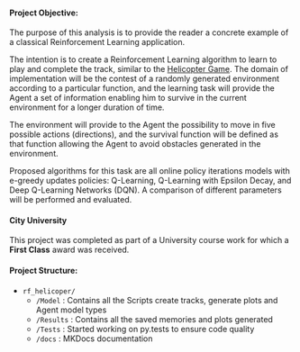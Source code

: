 #### Project Objective:

The purpose of this analysis is to provide the reader a concrete example of a classical Reinforcement Learning application.

The intention is to create a Reinforcement Learning algorithm to learn to play and complete the track, similar to the [Helicopter Game](http://www.helicoptergame.net/). The domain of implementation will be the contest of a randomly generated environment according to a particular function, and the learning task will provide the Agent a set of information enabling him to survive in the current environment for a longer duration of time.

The environment will provide to the Agent the possibility to move in five possible actions (directions), and the survival function will be defined as that function allowing the Agent to avoid obstacles generated in the environment.

Proposed algorithms for this task are all online policy iterations models with e-greedy updates policies: Q-Learning, Q-Learning with Epsilon Decay, and Deep Q-Learning Networks (DQN). A comparison of different parameters will be performed and evaluated.

#### City University

This project was completed as part of a University course work for which a **First Class** award was received.

#### Project Structure:

- `rf_helicoper/`
  - `/Model` : Contains all the Scripts create tracks, generate plots and Agent model types
  - `/Results` : Contains all the saved memories and plots generated
  - `/Tests` : Started working on py.tests to ensure code quality
  - `/docs` : MKDocs documentation
